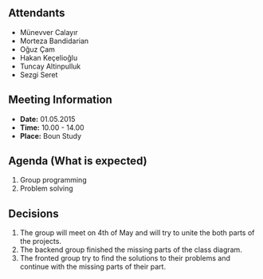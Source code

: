 ## Attendants ##
  * Münevver Calayır
  * Morteza Bandidarian
  * Oğuz Çam
  * Hakan Keçelioğlu
  * Tuncay Altinpulluk
  * Sezgi Seret

## Meeting Information ##
  * **Date:** 01.05.2015
  * **Time:** 10.00 - 14.00
  * **Place:** Boun Study

## Agenda (What is expected) ##

  1. Group programming
  1. Problem solving

## Decisions ##

  1. The group will meet on 4th of May and will try to unite the both parts of the projects.
  1. The backend group finished the missing parts of the class diagram.
  1. The fronted group try to find the solutions to their problems and continue with the missing parts of their part.